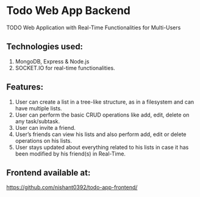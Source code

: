 # Todo Web App Backend
TODO Web Application with Real-Time Functionalities for Multi-Users 


## Technologies used:
 1. MongoDB, Express & Node.js 
 2. SOCKET.IO for real-time functionalities.

## Features:
1. User can create a list in a tree-like structure, as in a filesystem and can have
multiple lists.
2. User can perform the basic CRUD operations like add, edit, delete on any
task/subtask.
3. User can invite a friend.
4. User’s friends can view his lists and also perform add, edit or delete
operations on his lists.
5. User stays updated about everything related to his lists in case it has been
modified by his friend(s) in Real-Time.

## Frontend available at:
https://github.com/nishant0392/todo-app-frontend/
